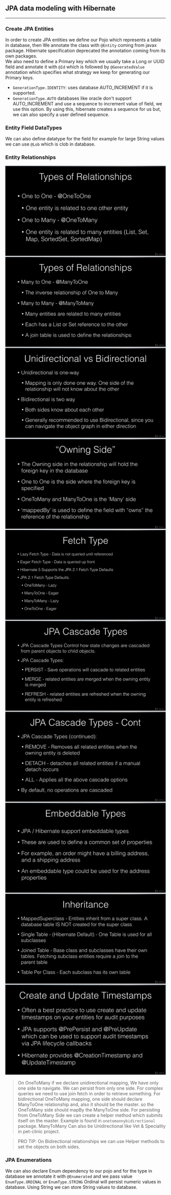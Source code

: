 ## JPA data modeling with Hibernate
***
### Create JPA Entities
In order to create JPA entities we define our Pojo which represents a table in database, then
We annotate the class with `@Entity` coming from javax package. Hibernate specification deprecated
the annotation coming from its own packages.<br>
We also need to define a Primary key which we usually take a Long or UUID field and annotate it
with `@Id` which is followed by `@GeneratedValue` annotation which specifies what strategy we keep 
for generating our Primary keys.
* `GenerationType.IDENTITY`: uses database AUTO_INCREMENT if it is supported.
* `GenerationType.AUTO` databases like oracle don't support AUTO_INCREMENT and use a sequence to increment
value of field, we use this option. By using this, hibernate creates a sequence for us but, we can
also specify a user defined sequence.

### Entity Field DataTypes
We can also define datatype for the field for example for large String values
we can use `@Lob` which  is clob in database.

### Entity Relationships
![Introduction](../pics/intro1.png)
![Introduction](../pics/intro2.png)
![Introduction](../pics/intro3.png)
![Introduction](../pics/intro4.png)
![Introduction](../pics/intro5.png)
![Introduction](../pics/intro6.png)
![Introduction](../pics/intro7.png)
![Introduction](../pics/intro8.png)
![Introduction](../pics/intro9.png)
![Introduction](../pics/intro10.png)

> On OneToMany if we declare unidirectional mapping, We have only one side to navigate. We can persist from only one side.
> For complex queries we need to use join fetch in order to retrieve something.
> For bidirectional OneToMany mapping, one side should declare ManyToOne relationship and, also it should be the master.
> so the OneToMany side should mapBy the ManyToOne side. For persisting from OneToMany Side we can create  a helper method
> which submits itself on the master. Example is found in `onetomannybidirectional` package.
> ManyToMany Can also be Unidirectional like Vet & Speciality in pet-clinic project.

> PRO TIP: On Bidirectional relationships we can use Helper methods to set the objects on both sides.

### JPA Enumerations
We can also declare Enum dependency to our pojo and for the type in database we annotate it with
`@Enumerated` and we pass value `EnumType.ORDINAL` or `EnumType.STRING`
Ordinal will persist numeric values in database. Using String we can store String values to database.
